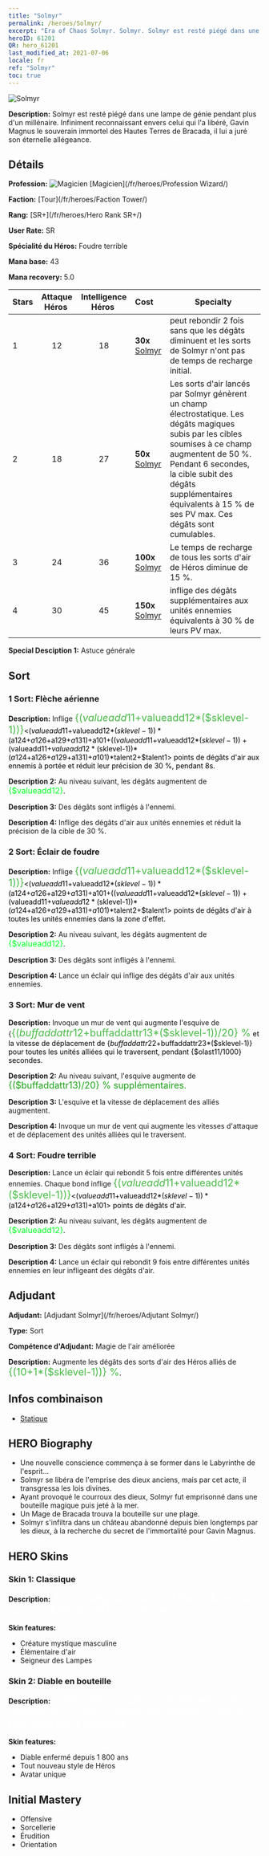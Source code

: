 ```yaml
---
title: "Solmyr"
permalink: /heroes/Solmyr/
excerpt: "Era of Chaos Solmyr. Solmyr. Solmyr est resté piégé dans une lampe de génie pendant plus d'un millénaire. Infiniment reconnaissant envers celui qui l'a libéré, Gavin Magnus le souverain immortel des Hautes Terres de Bracada, il lui a juré son éternelle allégeance."
heroID: 61201
QR: hero_61201
last_modified_at: 2021-07-06
locale: fr
ref: "Solmyr"
toc: true
---
```

  ![Solmyr](/images/h/h_Solmyr.jpg)

 **Description:** Solmyr est resté piégé dans une lampe de génie pendant plus d'un millénaire. Infiniment reconnaissant envers celui qui l'a libéré, Gavin Magnus le souverain immortel des Hautes Terres de Bracada, il lui a juré son éternelle allégeance.
## Détails
 **Profession:** ![Magicien](/images/h/h_prof_15.png)  [Magicien](/fr/heroes/Profession Wizard/)

 **Faction:** [Tour](/fr/heroes/Faction Tower/)

 **Rang:** [SR+](/fr/heroes/Hero Rank SR+/)

 **User Rate:** SR

 **Spécialité du Héros:** Foudre terrible

 **Mana base:** 43

 **Mana recovery:** 5.0


  | Stars | Attaque Héros  | Intelligence Héros  | Cost |     Specialty     |
  |---------|:---------------:|:---------------:|:--|--------------------|
  |    1    | 12 | 18 | **30x** [Solmyr](/ItemsFR/her_386/) | <Foudre terrible> peut rebondir 2 fois sans que les dégâts diminuent et les sorts de Solmyr n'ont pas de temps de recharge initial. |
  |    2    | 18 | 27 | **50x** [Solmyr](/ItemsFR/her_386/) | Les sorts d'air lancés par Solmyr génèrent un champ électrostatique. Les dégâts magiques subis par les cibles soumises à ce champ augmentent de 50 %. Pendant 6 secondes, la cible subit des dégâts supplémentaires équivalents à 15 % de ses PV max. Ces dégâts sont cumulables. |
  |    3    | 24 | 36 | **100x** [Solmyr](/ItemsFR/her_386/) | Le temps de recharge de tous les sorts d'air de Héros diminue de 15 %. |
  |    4    | 30 | 45 | **150x** [Solmyr](/ItemsFR/her_386/) | <Foudre terrible> inflige des dégâts supplémentaires aux unités ennemies équivalents à 30 % de leurs PV max. |

 **Special Desciption 1:** Astuce générale

## Sort
### 1 Sort: Flèche aérienne
 **Description:** Inflige <span style="color: #48b946;font-size:20px">{($valueadd11+$valueadd12*($sklevel-1))}</span><span style="color: black"><($valueadd11+$valueadd12*($sklevel-1))*($a124+$a126+$a129+$a131)+$a101+(($valueadd11+$valueadd12*($sklevel-1))+($valueadd11+$valueadd12*($sklevel-1))*($a124+$a126+$a129+$a131)+$a101)*$talent2+$talent1> points de dégâts d'air aux ennemis à portée et réduit leur précision de 30 %, pendant 8s.

 **Description 2:** Au niveau suivant, les dégâts augmentent de <span style="color: #00ff22;font-size:16px">{$valueadd12}</span><span style="color: black">.

 **Description 3:** Des dégâts sont infligés à l'ennemi.

 **Description 4:** Inflige des dégâts d'air aux unités ennemies et réduit la précision de la cible de 30 %.

### 2 Sort: Éclair de foudre
 **Description:** Inflige <span style="color: #48b946;font-size:20px">{($valueadd11+$valueadd12*($sklevel-1))}</span><span style="color: black"><($valueadd11+$valueadd12*($sklevel-1))*($a124+$a126+$a129+$a131)+$a101+(($valueadd11+$valueadd12*($sklevel-1))+($valueadd11+$valueadd12*($sklevel-1))*($a124+$a126+$a129+$a131)+$a101)*$talent2+$talent1> points de dégâts d'air à toutes les unités ennemies dans la zone d'effet.

 **Description 2:** Au niveau suivant, les dégâts augmentent de <span style="color: #00ff22;font-size:16px">{$valueadd12}</span><span style="color: black">.

 **Description 3:** Des dégâts sont infligés à l'ennemi.

 **Description 4:** Lance un éclair qui inflige des dégâts d'air aux unités ennemies.

### 3 Sort: Mur de vent
 **Description:** Invoque un mur de vent qui augmente l'esquive de {<span style="color: #48b946;font-size:20px">{($buffaddattr12+$buffaddattr13*($sklevel-1))/20} %</span><span style="color: black"> et la vitesse de déplacement de {$buffaddattr22+$buffaddattr23*($sklevel-1)} pour toutes les unités alliées qui le traversent, pendant {$olast11/1000} secondes.

 **Description 2:** Au niveau suivant, l'esquive augmente de <span style="color: #1ca216;font-size:18px">{($buffaddattr13)/20} % supplémentaires.</span><span style="color: black">

 **Description 3:** L'esquive et la vitesse de déplacement des alliés augmentent.

 **Description 4:** Invoque un mur de vent qui augmente les vitesses d'attaque et de déplacement des unités alliées qui le traversent.

### 4 Sort: Foudre terrible
 **Description:** Lance un éclair qui rebondit 5 fois entre différentes unités ennemies. Chaque bond inflige <span style="color: #48b946;font-size:20px">{($valueadd11+$valueadd12*($sklevel-1))}</span><span style="color: black"><($valueadd11+$valueadd12*($sklevel-1))*($a124+$a126+$a129+$a131)+$a101> points de dégâts d'air.

 **Description 2:** Au niveau suivant, les dégâts augmentent de <span style="color: #00ff22;font-size:16px">{$valueadd12}</span><span style="color: black">.

 **Description 3:** Des dégâts sont infligés à l'ennemi.

 **Description 4:** Lance un éclair qui rebondit 9 fois entre différentes unités ennemies en leur infligeant des dégâts d'air.


## Adjudant

 **Adjudant:**  [Adjudant Solmyr](/fr/heroes/Adjutant Solmyr/) 

 **Type:**  Sort 

 **Compétence d'Adjudant:**  Magie de l'air améliorée 

 **Description:** Augmente les dégâts des sorts d'air des Héros alliés de <span style="color: #48b946;font-size:20px">{(10+1*($sklevel-1))} %</span><span style="color: black">.

## Infos combinaison

* [Statique](/fr/combination/Statique/) 

## HERO Biography
   - Une nouvelle conscience commença à se former dans le Labyrinthe de l'esprit...
   - Solmyr se libéra de l'emprise des dieux anciens, mais par cet acte, il transgressa les lois divines.
   - Ayant provoqué le courroux des dieux, Solmyr fut emprisonné dans une bouteille magique puis jeté à la mer.
   - Un Mage de Bracada trouva la bouteille sur une plage.
   - Solmyr s'infiltra dans un château abandonné depuis bien longtemps par les dieux, à la recherche du secret de l'immortalité pour Gavin Magnus.

## HERO Skins
### Skin 1: **Classique**

 **Description:** <span style="color: #ffffff;font-size:20px">Je jure allégeance au seul Roi de Bracada, qui m'a libéré de ma prison de verre ! </span>

 **Skin features:** 

   - Créature mystique masculine
   - Élémentaire d'air
   - Seigneur des Lampes

### Skin 2: **Diable en bouteille**

 **Description:** <span style="color: #ffffff;font-size:20px">Quatre siècles après avoir été jeté dans les tréfonds de l'océan, le diable en bouteille a juré de tuer celui qui le libérerait. </span>

 **Skin features:** 

   - Diable enfermé depuis 1 800 ans
   - Tout nouveau style de Héros
   - Avatar unique


## Initial Mastery
   - Offensive
   - Sorcellerie
   - Érudition
   - Orientation
